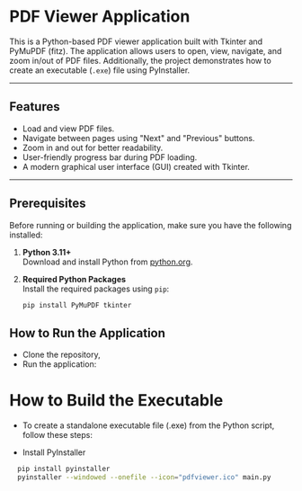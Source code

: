 # PDF Viewer Application

This is a Python-based PDF viewer application built with Tkinter and PyMuPDF (fitz). The application allows users to open, view, navigate, and zoom in/out of PDF files. Additionally, the project demonstrates how to create an executable (`.exe`) file using PyInstaller.

---

## Features

- Load and view PDF files.
- Navigate between pages using "Next" and "Previous" buttons.
- Zoom in and out for better readability.
- User-friendly progress bar during PDF loading.
- A modern graphical user interface (GUI) created with Tkinter.

---

## Prerequisites

Before running or building the application, make sure you have the following installed:

1. **Python 3.11+**  
   Download and install Python from [python.org](https://www.python.org/).

2. **Required Python Packages**  
   Install the required packages using `pip`:
   ```bash
   pip install PyMuPDF tkinter

## How to Run the Application
- Clone the repository,
- Run the application:

# How to Build the Executable
  
- To create a standalone executable file (.exe) from the Python script, follow these steps:

- Install PyInstaller
  
```bash
  pip install pyinstaller
  pyinstaller --windowed --onefile --icon="pdfviewer.ico" main.py
